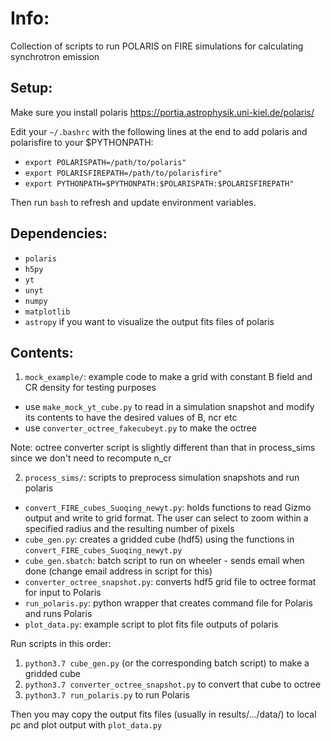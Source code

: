 # Info:

Collection of scripts to run POLARIS on FIRE simulations for calculating synchrotron emission

## Setup:
Make sure you install polaris https://portia.astrophysik.uni-kiel.de/polaris/ 

Edit your `~/.bashrc` with the following lines at the end to add polaris and polarisfire to your $PYTHONPATH:
*    `export POLARISPATH=/path/to/polaris" `
*    `export POLARISFIREPATH=/path/to/polarisfire" `
*    `export PYTHONPATH=$PYTHONPATH:$POLARISPATH:$POLARISFIREPATH" `

Then run `bash` to refresh and update environment variables.

## Dependencies:

*   `polaris`
*   `h5py`
*   `yt`
*   `unyt`
*   `numpy`
*   `matplotlib`
*   `astropy` if you want to visualize the output fits files of polaris

## Contents:	

1. `mock_example/`: example code to make a grid with constant B field and CR density for testing purposes

* use `make_mock_yt_cube.py` to read in a simulation snapshot and modify its contents to have the desired values of B, ncr etc
* use `converter_octree_fakecubeyt.py` to make the octree

Note: octree converter script is slightly different than that in process_sims since we don't need to recompute n_cr

2. `process_sims/`: scripts to preprocess simulation snapshots and run polaris

* `convert_FIRE_cubes_Suoqing_newyt.py`: holds functions to read Gizmo output and write to grid format. The user can select to zoom within a specified radius and the resulting number of pixels
* `cube_gen.py`: creates a gridded cube (hdf5) using the functions in `convert_FIRE_cubes_Suoqing_newyt.py`
* `cube_gen.sbatch`: batch script to run on wheeler - sends email when done (change email address in script for this)
* `converter_octree_snapshot.py`: converts hdf5 grid file to octree format for input to Polaris        
* `run_polaris.py`: python wrapper that creates command file for Polaris and runs Polaris
* `plot_data.py`: example script to plot fits file outputs of polaris

Run scripts in this order:

1) `python3.7 cube_gen.py` (or the corresponding batch script) to make a gridded cube
2) `python3.7 converter_octree_snapshot.py` to convert that cube to octree
3) `python3.7 run_polaris.py` to run Polaris 

Then you may copy the output fits files (usually in results/.../data/) to local pc
and plot output with `plot_data.py`
